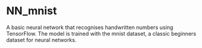 # NN_mnist
A basic neural network that recognises handwritten numbers using TensorFlow. The model is trained with the mnist dataset, a classic beginners dataset for neural networks.
